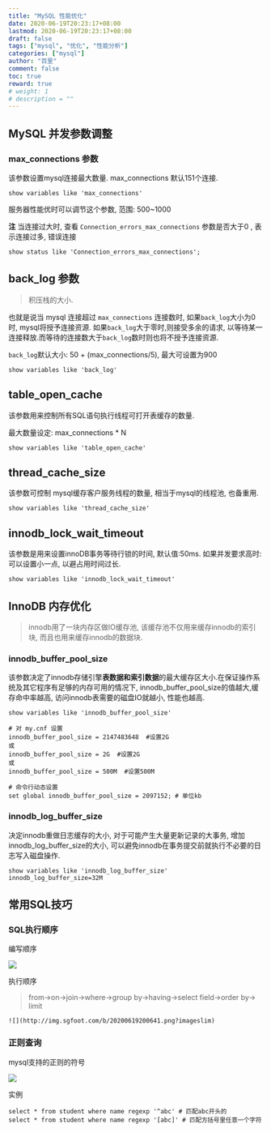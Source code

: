 ```yaml
---
title: "MySQL 性能优化"
date: 2020-06-19T20:23:17+08:00
lastmod: 2020-06-19T20:23:17+08:00
draft: false
tags: ["mysql", "优化", "性能分析"]
categories: ["mysql"]
author: "百里"
comment: false
toc: true
reward: true
# weight: 1
# description = ""
---
```


## MySQL 并发参数调整

### max_connections 参数
该参数设置mysql连接最大数量.
max_connections 默认151个连接.
```
show variables like 'max_connections'
```
服务器性能优时可以调节这个参数, 范围: 500~1000

**注**
当连接过大时, 查看 `Connection_errors_max_connections` 参数是否大于0 , 表示连接过多, 错误连接

```
show status like 'Connection_errors_max_connections';
```



## back_log 参数
> 积压栈的大小.

也就是说当 mysql 连接超过 `max_connections` 连接数时, 如果`back_log`大小为0时, mysql将授予连接资源. 如果`back_log`大于零时,则接受多余的请求, 以等待某一连接释放.而等待的连接数大于`back_log`数时则也将不授予连接资源. 

`back_log`默认大小: 50 + (max_connections/5), 最大可设置为900
```
show variables like 'back_log'
```
## table_open_cache

该参数用来控制所有SQL语句执行线程可打开表缓存的数量.

最大数量设定: max_connections * N
```
show variables like 'table_open_cache'
```

## thread_cache_size
该参数可控制 mysql缓存客户服务线程的数量, 相当于mysql的线程池, 也备重用.
```
show variables like 'thread_cache_size'
```

## innodb_lock_wait_timeout
该参数是用来设置innoDB事务等待行锁的时间, 默认值:50ms. 
如果并发要求高时: 可以设置小一点, 以避占用时间过长.

```
show variables like 'innodb_lock_wait_timeout'
```

## InnoDB 内存优化
> innodb用了一块内存区做IO缓存池, 该缓存池不仅用来缓存innodb的索引块, 而且也用来缓存innodb的数据块.

### innodb_buffer_pool_size
该参数决定了innodb存储引擎**表数据和索引数据**的最大缓存区大小.在保证操作系统及其它程序有足够的内存可用的情况下, innodb_buffer_pool_size的值越大,缓存命中率越高, 访问innodb表需要的磁盘IO就越小, 性能也越高.

```
show variables like 'innodb_buffer_pool_size'

# 对 my.cnf 设置
innodb_buffer_pool_size = 2147483648  #设置2G
或
innodb_buffer_pool_size = 2G  #设置2G
或
innodb_buffer_pool_size = 500M  #设置500M

# 命令行动态设置
set global innodb_buffer_pool_size = 2097152; # 单位kb
```

### innodb_log_buffer_size
决定innodb重做日志缓存的大小, 对于可能产生大量更新记录的大事务, 增加innodb_log_buffer_size的大小, 可以避免innodb在事务提交前就执行不必要的日志写入磁盘操作.
```
show variables like 'innodb_log_buffer_size'
innodb_log_buffer_size=32M
```

## 常用SQL技巧

### SQL执行顺序

编写顺序

![](../../../../../../../typora-image-list/20200619200504.png)

执行顺序

> from->on->join->where->group by->having->select field->order by-> limit

	![](http://img.sgfoot.com/b/20200619200641.png?imageslim)

### 正则查询

mysql支持的正则的符号

![](../../../../../../../typora-image-list/20200619200912.png)

实例

```
select * from student where name regexp '^abc' # 匹配abc开头的
select * from student where name regexp '[abc]' # 匹配方括号里任意一个字符
```